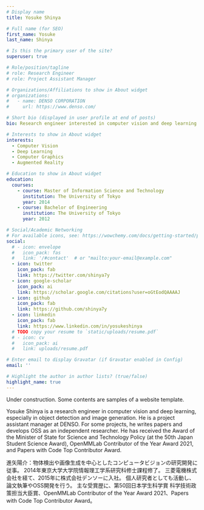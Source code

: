 ```yaml
---
# Display name
title: Yosuke Shinya

# Full name (for SEO)
first_name: Yosuke
last_name: Shinya

# Is this the primary user of the site?
superuser: true

# Role/position/tagline
# role: Research Engineer
# role: Project Assistant Manager

# Organizations/Affiliations to show in About widget
# organizations:
#   - name: DENSO CORPORATION
#     url: https://www.denso.com/

# Short bio (displayed in user profile at end of posts)
bio: Research engineer interested in computer vision and deep learning.

# Interests to show in About widget
interests:
  - Computer Vision
  - Deep Learning
  - Computer Graphics
  - Augmented Reality

# Education to show in About widget
education:
  courses:
    - course: Master of Information Science and Technology
      institution: The University of Tokyo
      year: 2014
    - course: Bachelor of Engineering
      institution: The University of Tokyo
      year: 2012

# Social/Academic Networking
# For available icons, see: https://wowchemy.com/docs/getting-started/page-builder/#icons
social:
  # - icon: envelope
  #   icon_pack: fas
  #   link: '/#contact'  # or "mailto:your-email@example.com"
  - icon: twitter
    icon_pack: fab
    link: https://twitter.com/shinya7y
  - icon: google-scholar
    icon_pack: ai
    link: https://scholar.google.com/citations?user=oGtEodQAAAAJ
  - icon: github
    icon_pack: fab
    link: https://github.com/shinya7y
  - icon: linkedin
    icon_pack: fab
    link: https://www.linkedin.com/in/yosukeshinya
  # TODO copy your resume to `static/uploads/resume.pdf`
  # - icon: cv
  #   icon_pack: ai
  #   link: uploads/resume.pdf

# Enter email to display Gravatar (if Gravatar enabled in Config)
email: ''

# Highlight the author in author lists? (true/false)
highlight_name: true
---
```


Under construction.
Some contents are samples of a website template.

Yosuke Shinya is a research engineer in computer vision and deep learning, especially in object detection and image generation.
He is a project assistant manager at DENSO.
For some projects, he writes papers and develops OSS as an independent researcher.
He has received
the Award of the Minister of State for Science and Technology Policy (at the 50th Japan Student Science Award),
OpenMMLab Contributor of the Year Award 2021,
and
Papers with Code Top Contributor Award.


進矢陽介：物体検出や画像生成を中心としたコンピュータビジョンの研究開発に従事。
2014年東京大学大学院情報理工学系研究科修士課程修了。
三菱電機株式会社を経て、2015年に株式会社デンソーに入社。
個人研究者としても活動し、論文執筆やOSS開発を行う。
主な受賞歴に、第50回日本学生科学賞 科学技術政策担当大臣賞、OpenMMLab Contributor of the Year Award 2021、Papers with Code Top Contributor Award。

<!--
{{< icon name="download" pack="fas" >}} Download my {{< staticref "uploads/resume.pdf" "newtab" >}}resumé{{< /staticref >}}.
-->
